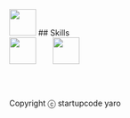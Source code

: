 <img src="https://media1.giphy.com/media/v1.Y2lkPTc5MGI3NjExM2NmZnR5d2FrcWNwcHBvY2thdjBwMmJraHNzbG5idGxpNHA3YXVwdyZlcD12MV9pbnRlcm5hbF9naWZfYnlfaWQmY3Q9Zw/WrNWPknO6rajK4Yx7n/giphy.gif" height="48"/>
## Skills  
<div style="display:flex; gap:30px; flex-wrap:wrap; align-items:center;">
  <img src="https://cdn.jsdelivr.net/gh/devicons/devicon/icons/java/java-original-wordmark.svg" height="48"/>
  <img src="https://media0.giphy.com/media/v1.Y2lkPTc5MGI3NjExcHdlbnN1MG1zamJjbmx1MHVudnpwajBja2x3eG92cjJuY2ZqcGV3YiZlcD12MV9pbnRlcm5hbF9naWZfYnlfaWQmY3Q9Zw/du3J3cXyzhj75IOgvA/giphy.gif" height="48"/>
</div>


<br /><br />

Copyright ⓒ startupcode yaro
